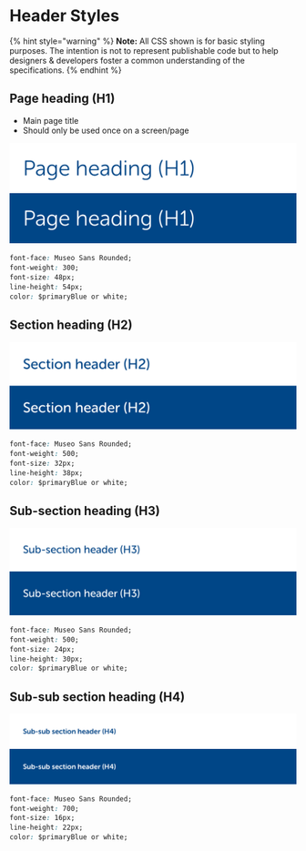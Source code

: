 # Header Styles

{% hint style="warning" %}
**Note:** All CSS shown is for basic styling purposes. The intention is not to represent publishable code but to help designers & developers foster a common understanding of the specifications.
{% endhint %}

## Page heading \(H1\)

* Main page title
* Should only be used once on a screen/page

![](../.gitbook/assets/h1.png)

```css
font-face: Museo Sans Rounded;
font-weight: 300;
font-size: 48px;
line-height: 54px;
color: $primaryBlue or white;
```

## Section heading \(H2\)

![](../.gitbook/assets/h2.png)

```css
font-face: Museo Sans Rounded;
font-weight: 500;
font-size: 32px;
line-height: 38px;
color: $primaryBlue or white;
```

## Sub-section heading \(H3\)

![](../.gitbook/assets/h3.png)

```css
font-face: Museo Sans Rounded;
font-weight: 500;
font-size: 24px;
line-height: 30px;
color: $primaryBlue or white;
```

## Sub-sub section heading \(H4\)

![](../.gitbook/assets/h4.png)

```css
font-face: Museo Sans Rounded;
font-weight: 700;
font-size: 16px;
line-height: 22px;
color: $primaryBlue or white;
```

